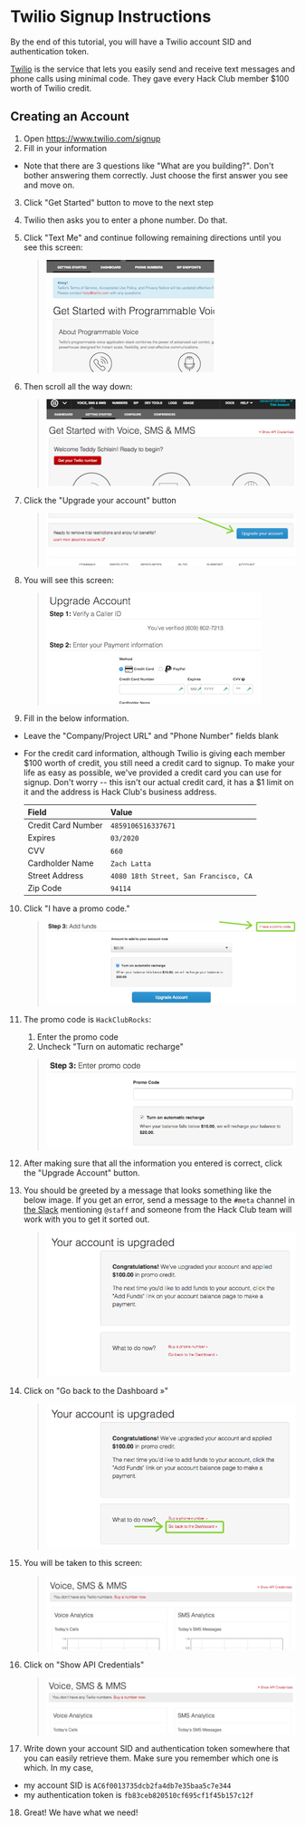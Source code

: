 # Twilio Signup Instructions

By the end of this tutorial, you will have a Twilio account SID and
authentication token.

[Twilio](https://twilio.com) is the service that lets you easily send and
receive text messages and phone calls using minimal code. They gave every Hack
Club member $100 worth of Twilio credit.

## Creating an Account

1. Open https://www.twilio.com/signup
2. Fill in your information
  - Note that there are 3 questions like "What are you building?". Don't bother
    answering them correctly. Just choose the first answer you see and move on.
3. Click "Get Started" button to move to the next step
4. Twilio then asks you to enter a phone number. Do that.
5. Click "Text Me" and continue following remaining directions until you see
   this screen:

   > ![](img/finish_verification_screen.png)

6. Then scroll all the way down:

   > ![](img/scroll_down.gif)

7. Click the "Upgrade your account" button

   > ![](img/upgrade_account.png)

8. You will see this screen:

   > ![](img/upgrade_your_account.png)

9. Fill in the below information.
  - Leave the "Company/Project URL" and "Phone Number" fields blank
  - For the credit card information, although Twilio is giving each member
    $100 worth of credit, you still need a credit card to signup. To make your
    life as easy as possible, we've provided a credit card you can use for
    signup. Don't worry -- this isn't our actual credit card, it has a $1 limit
    on it and the address is Hack Club's business address.

    | Field              | Value                                 |
    | ------------------ | ------------------------------------- |
    | Credit Card Number | `4859106516337671`                    |
    | Expires            | `03/2020`                             |
    | CVV                | `660`                                 |
    | Cardholder Name    | `Zach Latta`                          |
    | Street Address     | `4080 18th Street, San Francisco, CA` |
    | Zip Code           | `94114`                               |

10. Click "I have a promo code."

    > ![](img/i_have_a_promo_code.png)

11. The promo code is `HackClubRocks`:
    1. Enter the promo code
    2. Uncheck "Turn on automatic recharge"

      > ![](img/enter_promo_code.gif)

12. After making sure that all the information you entered is correct, click the
    "Upgrade Account" button.

13. You should be greeted by a message that looks something like the below
    image. If you get an error, send a message to the `#meta` channel in
    [the Slack](https://slack.hackclub.com) mentioning `@staff` and someone
    from the Hack Club team will work with you to get it sorted out.

    > ![](img/congrats.png)

14. Click on "Go back to the Dashboard »"

    > ![](img/go_back_to_dashboard.png)

15. You will be taken to this screen:

    > ![](img/dashboard.png)

16. Click on "Show API Credentials"

    > ![](img/show_api_credentials.gif)

17. Write down your account SID and authentication token somewhere that you can
easily retrieve them. Make sure you remember which one is which. In my case,
  - my account SID is `AC6f0013735dcb2fa4db7e35baa5c7e344`
  - my authentication token is `fb83ceb820510cf695cf1f45b157c12f`

18. Great! We have what we need!
